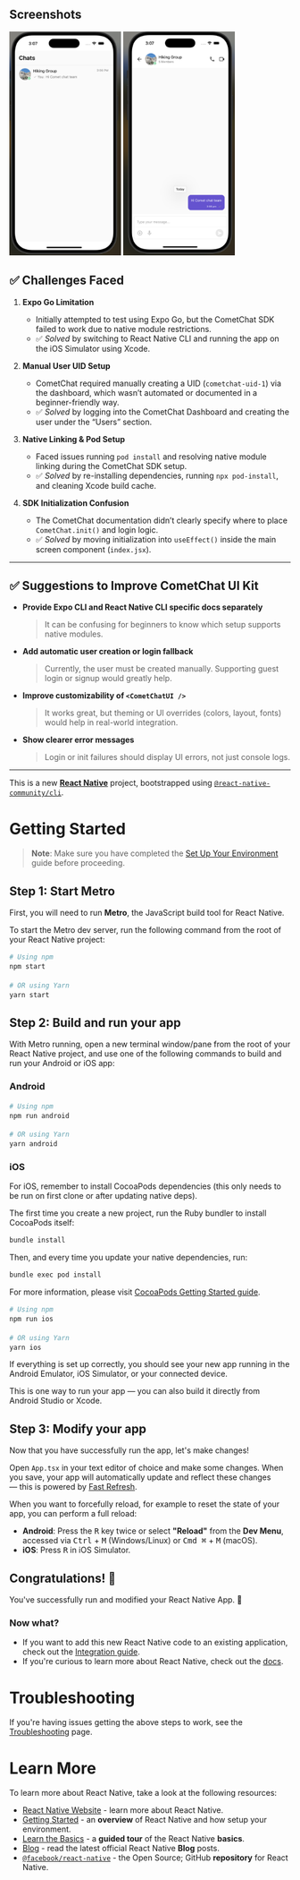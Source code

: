 ## Screenshots
<img src="screenshots/ss1.png" width="200" height="400"/> <img src="screenshots/ss2.png" width="200" height="400"/> 

## ✅  Challenges Faced

1. **Expo Go Limitation**
   - Initially attempted to test using Expo Go, but the CometChat SDK failed to work due to native module restrictions.
   - ✅ *Solved* by switching to React Native CLI and running the app on the iOS Simulator using Xcode.

2. **Manual User UID Setup**
   - CometChat required manually creating a UID (`cometchat-uid-1`) via the dashboard, which wasn’t automated or documented in a beginner-friendly way.
   - ✅ *Solved* by logging into the CometChat Dashboard and creating the user under the “Users” section.

3. **Native Linking & Pod Setup**
   - Faced issues running `pod install` and resolving native module linking during the CometChat SDK setup.
   - ✅ *Solved* by re-installing dependencies, running `npx pod-install`, and cleaning Xcode build cache.

4. **SDK Initialization Confusion**
   - The CometChat documentation didn’t clearly specify where to place `CometChat.init()` and login logic.
   - ✅ *Solved* by moving initialization into `useEffect()` inside the main screen component (`index.jsx`).

---

## ✅ Suggestions to Improve CometChat UI Kit

- **Provide Expo CLI and React Native CLI specific docs separately**
  > It can be confusing for beginners to know which setup supports native modules.

- **Add automatic user creation or login fallback**
  > Currently, the user must be created manually. Supporting guest login or signup would greatly help.

- **Improve customizability of `<CometChatUI />`**
  > It works great, but theming or UI overrides (colors, layout, fonts) would help in real-world integration.

- **Show clearer error messages**
  > Login or init failures should display UI errors, not just console logs.

---




This is a new [**React Native**](https://reactnative.dev) project, bootstrapped using [`@react-native-community/cli`](https://github.com/react-native-community/cli).



# Getting Started

> **Note**: Make sure you have completed the [Set Up Your Environment](https://reactnative.dev/docs/set-up-your-environment) guide before proceeding.

## Step 1: Start Metro

First, you will need to run **Metro**, the JavaScript build tool for React Native.

To start the Metro dev server, run the following command from the root of your React Native project:

```sh
# Using npm
npm start

# OR using Yarn
yarn start
```

## Step 2: Build and run your app

With Metro running, open a new terminal window/pane from the root of your React Native project, and use one of the following commands to build and run your Android or iOS app:

### Android

```sh
# Using npm
npm run android

# OR using Yarn
yarn android
```

### iOS

For iOS, remember to install CocoaPods dependencies (this only needs to be run on first clone or after updating native deps).

The first time you create a new project, run the Ruby bundler to install CocoaPods itself:

```sh
bundle install
```

Then, and every time you update your native dependencies, run:

```sh
bundle exec pod install
```

For more information, please visit [CocoaPods Getting Started guide](https://guides.cocoapods.org/using/getting-started.html).

```sh
# Using npm
npm run ios

# OR using Yarn
yarn ios
```

If everything is set up correctly, you should see your new app running in the Android Emulator, iOS Simulator, or your connected device.

This is one way to run your app — you can also build it directly from Android Studio or Xcode.

## Step 3: Modify your app

Now that you have successfully run the app, let's make changes!

Open `App.tsx` in your text editor of choice and make some changes. When you save, your app will automatically update and reflect these changes — this is powered by [Fast Refresh](https://reactnative.dev/docs/fast-refresh).

When you want to forcefully reload, for example to reset the state of your app, you can perform a full reload:

- **Android**: Press the <kbd>R</kbd> key twice or select **"Reload"** from the **Dev Menu**, accessed via <kbd>Ctrl</kbd> + <kbd>M</kbd> (Windows/Linux) or <kbd>Cmd ⌘</kbd> + <kbd>M</kbd> (macOS).
- **iOS**: Press <kbd>R</kbd> in iOS Simulator.

## Congratulations! :tada:

You've successfully run and modified your React Native App. :partying_face:

### Now what?

- If you want to add this new React Native code to an existing application, check out the [Integration guide](https://reactnative.dev/docs/integration-with-existing-apps).
- If you're curious to learn more about React Native, check out the [docs](https://reactnative.dev/docs/getting-started).

# Troubleshooting

If you're having issues getting the above steps to work, see the [Troubleshooting](https://reactnative.dev/docs/troubleshooting) page.

# Learn More

To learn more about React Native, take a look at the following resources:

- [React Native Website](https://reactnative.dev) - learn more about React Native.
- [Getting Started](https://reactnative.dev/docs/environment-setup) - an **overview** of React Native and how setup your environment.
- [Learn the Basics](https://reactnative.dev/docs/getting-started) - a **guided tour** of the React Native **basics**.
- [Blog](https://reactnative.dev/blog) - read the latest official React Native **Blog** posts.
- [`@facebook/react-native`](https://github.com/facebook/react-native) - the Open Source; GitHub **repository** for React Native.

